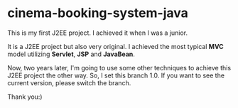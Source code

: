# cinema-booking-system-java
This is my first J2EE project. I achieved it when I was a junior.

It is a J2EE project but also very original. I achieved the most typical **MVC** model utilizing **Servlet**, **JSP** and **JavaBean**.

Now, two years later, I'm going to use some other techniques to achieve this J2EE project the other way. So, I set this branch 1.0. If you want to see the current version, please switch the branch.

Thank you:)

